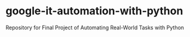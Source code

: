 # google-it-automation-with-python
Repository for Final Project of Automating Real-World Tasks with Python
